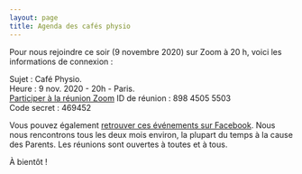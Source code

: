 ```yaml
---
layout: page
title: Agenda des cafés physio
---
```


Pour nous rejoindre ce soir (9 novembre 2020) sur Zoom à 20 h, voici les informations de connexion :

Sujet : Café Physio.  
Heure : 9 nov. 2020 - 20h - Paris.  
[Participer à la réunion Zoom](https://us02web.zoom.us/j/89845055503?pwd=UUlIbVQ3WVk2MzhPb294VVJReEp2QT09#success) 
ID de réunion : 898 4505 5503  
Code secret : 469452  

Vous pouvez également [retrouver ces événements sur Facebook](https://www.facebook.com/groups/CafesPhysio/events/). Nous nous rencontrons tous les deux mois environ, la plupart du temps à la cause des Parents. Les réunions sont ouvertes à toutes et à tous.

À bientôt !
